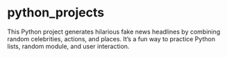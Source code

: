 # python_projects
This Python project generates hilarious fake news headlines by combining random celebrities, actions, and places. It’s a fun way to practice Python lists, random module, and user interaction.
